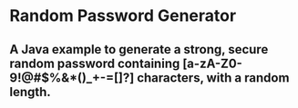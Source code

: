 # Random Password Generator
## A Java example to generate a strong, secure random password containing [a-zA-Z0-9!@#$%&*()_+-=[]?] characters, with a random length.

